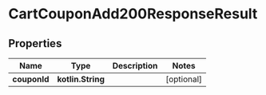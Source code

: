 
# CartCouponAdd200ResponseResult

## Properties
| Name | Type | Description | Notes |
| ------------ | ------------- | ------------- | ------------- |
| **couponId** | **kotlin.String** |  |  [optional] |



